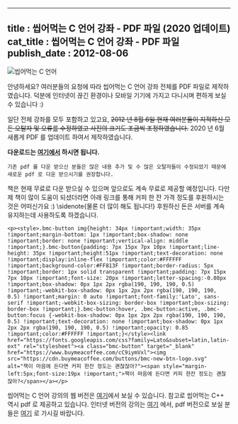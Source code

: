 ----------------
title : 씹어먹는 C 언어 강좌 - PDF 파일 (2020 업데이트)
cat_title : 씹어먹는 C 언어 강좌 - PDF 파일
publish_date : 2012-08-06
--------------

![씹어먹는 C 언어](/img/ChewingClogo.png)

안녕하세요? 여러분들의 요청에 따라 씹어먹는 C 언어 강좌 전체를 PDF 파일로 제작하였습니다. 덕분에 인터넷이 끊긴 환경이나 모바일 기기에 가지고 다니시며 편하게 보실 수 있습니다 :)


일단 전체 강좌를 모두 포함하고 있고요, ~~2012 년 8월 6일 현재 여러분들이 지적하신 모든 오탈자 및 오류를 수정하였고 사진의 크기도 조금씩 조정하였습니다.~~ 2020 년 6월 새롭게 PDF 를 업데이트 하여서 제작하였습니다.

**다운로드는 [여기에서](https://github.com/kev0960/ModooCode/raw/master/book/c/main.pdf) 하시면 됩니다.**

```lec-warning
기존 pdf 를 다운 받으신 분들은 많은 내용 추가 및 수 많은 오탈자들이 수정되었기 때문에 새로운 pdf 로 다운 받으시기를 권장합니다.
```

책은 현재 무료로 다운 받으실 수 있으며 앞으로도 계속 무료로 제공할 예정입니다. 다만 제 책이 많이 도움이 되셨더라면 아래 링크를 통해 커피 한 잔 가격 정도를 후원하시는 것은 어떠신가요 :) \sidenote{물론 더 많이 해도 됩니다!} 후원하신 돈은 서버를 계속 유지하는데 사용하도록 하겠습니다.

```embed
<p><style>.bmc-button img{height: 34px !important;width: 35px !important;margin-bottom: 1px !important;box-shadow: none !important;border: none !important;vertical-align: middle !important;}.bmc-button{padding: 7px 15px 7px 10px !important;line-height: 35px !important;height:51px !important;text-decoration: none !important;display:inline-flex !important;color:#FFFFFF !important;background-color:#FF813F !important;border-radius: 5px !important;border: 1px solid transparent !important;padding: 7px 15px 7px 10px !important;font-size: 20px !important;letter-spacing:-0.08px !important;box-shadow: 0px 1px 2px rgba(190, 190, 190, 0.5) !important;-webkit-box-shadow: 0px 1px 2px 2px rgba(190, 190, 190, 0.5) !important;margin: 0 auto !important;font-family:'Lato', sans-serif !important;-webkit-box-sizing: border-box !important;box-sizing: border-box !important;}.bmc-button:hover, .bmc-button:active, .bmc-button:focus {-webkit-box-shadow: 0px 1px 2px 2px rgba(190, 190, 190, 0.5) !important;text-decoration: none !important;box-shadow: 0px 1px 2px 2px rgba(190, 190, 190, 0.5) !important;opacity: 0.85 !important;color:#FFFFFF !important;}</style><link href="https://fonts.googleapis.com/css?family=Lato&subset=latin,latin-ext" rel="stylesheet"><a class="bmc-button" target="_blank" href="https://www.buymeacoffee.com/cC9iymVxl"><img src="https://cdn.buymeacoffee.com/buttons/bmc-new-btn-logo.svg" alt="책이 마음에 든다면 커피 한잔 정도는 괜찮잖아?"><span style="margin-left:5px;font-size:19px !important;">책이 마음에 든다면 커피 한잔 정도는 괜찮잖아?</span></a></p>
```

씹어먹는 C 언어 강의의 웹 버전은 [여기](/231)에서 보실 수 있습니다. 참고로 씹어먹는 C++ 역시 pdf 로 제공하고 있습니다. 인터넷 버전의 강의는 [여기](/135) 에서, pdf 버전으로 보실 분들은 [여기](/312) 로 가시길 바랍니다.